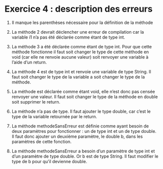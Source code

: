 # Exercice 4 : description des erreurs 

1. Il manque les parenthèses nécessaire pour la définition de la méthode

2. La méthode 2 devrait déclencher une erreur de compilation car la variable i1 n’a pas été déclarée comme étant de type int. 

3. La méthode 3 a été déclarée comme étant de type int. 
Pour que cette méthode fonctionne il faut soit changer le type de cette méthode en void (car elle ne renvoie aucune valeur) soit renvoyer une variable à l’aide d’un return.

4. La méthode 4 est de type int et renvoie une variable de type String. 
Il faut soit changer le type de la variable a soit changer le type de la méthode.

5. La méthode est déclarée comme étant void, elle n’est donc pas censée renvoyer une valeur. 
Il faut soit changer le type de la méthode en double soit supprimer le return.

6. La méthode n’a pas de type. Il faut ajouter le type double, car c’est le type de la variable retournée par le return.

7. La méthode methodeSansErreur est définie comme ayant besoin de deux paramètres pour fonctionner : un de type int et un de type double. 
Il faut donc ajouter un deuxième paramètre, le double b, dans les paramètres de cette fonction.

8. La méthode methodeSansErreur a besoin d’un paramètre de type int et d’un paramètre de type double. Or b est de type String. 
Il faut modifier le type de b pour qu’il devienne double.

